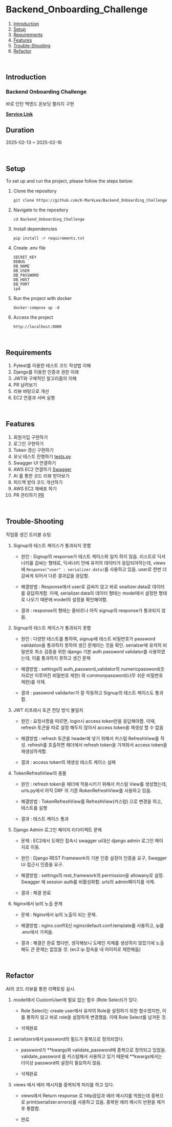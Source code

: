 # Backend_Onboarding_Challenge

1. [Introduction](#introduction)
2. [Setup](#setup)
3. [Requirements](#requirements)
4. [Features](#features)
5. [Trouble-Shooting](#trouble-shooting)
6. [Refactor](#refactor)
<br>

<a name="introduction"></a>
## Introduction
### Backend Onboarding Challenge
바로 인턴 백엔드 온보딩 챌리지 구현

**[Service Link](13.125.8.202)**

## Duration
2025-02-13 ~ 2025-02-16

<br>
<a name="setup"></a>

## Setup
To set up and run the project, please follow the steps below:

1. Clone the repository
    ```
    git clone https://github.com/K-MarkLee/Backend_Onboarding_Challenge
    ```

2. Navigate to the repository
    ```
    cd Backend_Onboarding_Challenge
    ```

3. Install dependencies
    ```
    pip install -r requirements.txt
    ```

4. Create .env file
    ```
    SECRET_KEY
    DEBUG
    DB_NAME 
    DB_USER 
    DB_PASSWORD         
    DB_HOST 
    DB_PORT 
    ip4 
    ```

5. Run the project with docker
    ```
    docker-compose up -d
    ```

6. Access the project
    ```
    http://localhost:8000
    ```

<br>
<a name="requirements"></a>

## Requirements
1. Pytest를 이용한 테스트 코드 작성법 이해
2. Django를 이용한 인증과 권한 이래
3. JWT와 구체적인 알고리즘의 이해
4. PR 날려보기
5. 리뷰 바탕으로 개선
6. EC2 연결과 서버 실행


<br>
<a name="features"></a>

## Features
1. 회원가입 구현하기
2. 로그인 구현하기
3. Token 갱신 구현하기
4. 유닛 테스트 진행하기
    [tests.py](https://github.com/K-MarkLee/Backend_Onboarding_Challenge/blob/main/accounts/tests.py)
5. Swagger UI 연결하기
6. AWS EC2 연결하기
    [Swagger](http://13.125.8.202)
7. AI 를 통한 코드 리뷰 받아보기
8. 피드백 받아 코드 개선하기
9. AWS EC2 재배포 하기
10. PR 관리하기
    [PR](https://github.com/K-MarkLee/Backend_Onboarding_Challenge/pulls?q=is%3Apr+is%3Aclosed)

<br>


<a name="trouble-shooting"></a>

## Trouble-Shooting
작업중 생긴 트러블 슈팅

1. Signup의 테스트 케이스가 통과되지 못함
    - 원인 : Signup의 response가 테스트 케이스와 일치 하지 않음. 리스트로 딕셔너리를 감싸는 형태로, 딕셔너리 안에 유저의 데이터가 응답되야하는데, views에 `Response("user" : serializer.data)`를 사용하고 있음. user로 한번 더 감싸게 되어서 다른 결과값을 응답함.

    - 해결방법 : Response에서 user로 감싸지 않고 바로 seailizer.data로 데이터를 응답하게함. 이때, serializer.data의 데이터 형태는 model에서 설정한 형태로 나오기 때문에 model의 설정을 확인해야함.

    - 결과 : response의 형태는 올바르나 아직 signup의 response가 통과되지 않음.



2. Signup의 테스트 케이스가 통과되지 못함
    - 원인 : 다양한 테스트를 통하여, signup에 테스트 비밀번호가 password validation을 통과하지 못하여 생긴 문제라는 것을 확인. serialzer에 유저의 비밀번호 최소 검증을 위한 django 기본 auth password validator를 사용하였는데, 이를 통과하지 못하고 생긴 문제

    - 해결방법 : settings의 auth_password_validator의 numericpassword(숫자로만 이루어진 비밀번호 제한) 와 commonpassword(너무 쉬운 비밀번호 제한)를 삭제.

    - 결과 : password validartor가 잘 작동하고 Signup의 테스트 케이스도 통과함.

3. JWT 리프레시 토큰 전당 방식 불일치
    - 원인 : 요청사항을 따르면, login시 access token만을 응답해야함. 이때, refresh 토큰을 따로 설정 해두지 않아서 access token을 재생성 할 수 없음

    - 해결방법 : refresh 토큰을 header에 넣기 위해서 커스텀 RefreshView를 작성. refresh를 호출하면 헤더에서 refresh token을 가져와서 access token을 재생성하게함.

    - 결과 : access token의 재생성 테스트 케이스 실패

4. TokenRefreshView의 충돌
    - 원인 : refresh token을 헤더에 적용시키기 위해서 커스텀 View를 생성했는데, urls.py에서 아직 DRF 의 기존 RokenRefreshView를 사용하고 있음. 

    - 해결방법 : TokenRefreshView를 RefreshView(커스텀) 으로 변경을 하고, 테스트를 실행

    - 결과 : 테스트 케이스 통과

5. Django Admin 로그인 페이지 리다이렉트 문제
    - 문제 : EC2에서 도메인 접속시 swagger ui대신 django admin 로그인 페이지로 이동.
    - 원인 : Django REST Framework의 기본 인증 설정이 인증을 요구, Swagger Ui 접근시 인증을 요구. 

    - 해결방법 : settings의 rest_framework의 permission을 allowany로 설정. Swagger 에 session auth를 비활성화함. urls의 admin페이지를 삭제.

    - 결과 : 해결 완료

6. Nginx에서 Ip의 노출 문제
    - 문제 : Nginx에서 ip의 노출이 되는 문제.

    - 해결방법 : nginx.conf대신 nginx/default.conf.template를 사용하고, ip를 .env에서 가져옴.

    - 결과 : 해결은 완료 했다만, 생각해보니 도메인 자체를 생성하지 않았기에 노출 해도 큰 문제는 없었을 것. (ec2 ip 접속을 내 아이피로 제한해둠)


<br>

<a name = "refactor"></a>

## Refactor
AI의 코드 리뷰를 통한 리팩토링 실시.


1. model에서 CustomUser에 필요 없는 함수 (Role Select)가 있다.
    - Role Select는 create user에서 유저의 Role을 설정하기 위한 함수였지만, 이를 통하지 않고 바로 role을 설정하게 변경했음. 이때 Role Select를 남겨둔 것.

    - 삭제완료

2. serializers에서 password의 필드가 중복으로 정의되었다.
    - password가 **kwargs와 validate_password에 중복으로 정의되고 있었음. validate_password 를 커스텀해서 사용하고 있기 때문에 **kwargs에서는 더이상 password릐 설정이 필요하지 않음.

    - 삭제완료

3. views 에서 에러 메시지를 중복되게 처리를 하고 있다.
    - views에서 Return response 로 http응답과 에러 메시지를 띄웠는데 중복으로 print(serializer.errors)를 사용하고 있음. 중복된 에러 메시지 반환을 제거후 통합함.

    - 완료




